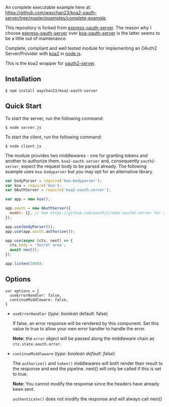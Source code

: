 An complete executable example here at: https://github.com/waychan23/koa2-oauth-server/tree/master/examples/complete-example.

This repository is forked from [express-oauth-server](https://github.com/oauthjs/express-oauth-server). The reason why I choose [express-oauth-server](https://github.com/oauthjs/express-oauth-server) over [koa-oauth-server](https://github.com/oauthjs/koa-oauth-server) is the latter seems to be a little out of maintenance.

Complete, compliant and well tested module for implementing an OAuth2 Server/Provider with [koa2](https://github.com/koajs/koa) in [node.js](http://nodejs.org/).

This is the koa2 wrapper for [oauth2-server](https://github.com/oauthjs/node-oauth2-server).

## Installation

    $ npm install waychan23/koa2-oauth-server

## Quick Start

To start the server, run the following command:

    $ node server.js

To start the client, run the following command:

    $ node client.js

The module provides two middlewares - one for granting tokens and another to authorize them. `koa2-oauth-server` and, consequently `oauth2-server`, expect the request body to be parsed already.
The following example uses `koa-bodyparser` but you may opt for an alternative library.

```js
var bodyParser = require('koa-bodyparser');
var koa = require('koa');
var OAuthServer = require('koa2-oauth-server');

var app = new koa();

app.oauth = new OAuthServer({
  model: {}, // See https://github.com/oauthjs/node-oauth2-server for specification
});

app.use(bodyParser());
app.use(app.oauth.authorize());

app.use(async (ctx, next) => {
  ctx.body = 'Secret area';
  await next();
});

app.listen(3000);
```

## Options

```
var options = { 
  useErrorHandler: false, 
  continueMiddleware: false,
}
```
* `useErrorHandler`
(_type: boolean_ default: false)

  If false, an error response will be rendered by this component.
  Set this value to true to allow your own error handler to handle the error.
  
  **Note:** the `error` object will be passed along the middleware chain as `ctx.state.oauth.error`.

* `continueMiddleware`
(_type: boolean default: false_)

  The `authorize()` and `token()` middlewares will both render their 
  result to the response and end the pipeline.
  next() will only be called if this is set to true.

  **Note:** You cannot modify the response since the headers have already been sent.

  `authenticate()` does not modify the response and will always call next()
